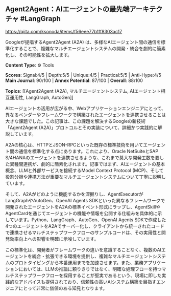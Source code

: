 ## Agent2Agent：AIエージェントの最先端アーキテクチャ #LangGraph

https://qiita.com/ksonoda/items/f56eee77b1ff8303ac17

Googleが提唱するAgent2Agent (A2A) は、多様なAIエージェント間の通信を標準化することで、複雑なマルチエージェントシステムの開発・統合を劇的に簡素化し、その可能性を拡大します。

**Content Type**: ⚙️ Tools

**Scores**: Signal:4/5 | Depth:5/5 | Unique:4/5 | Practical:5/5 | Anti-Hype:4/5
**Main Journal**: 90/100 | **Annex Potential**: 87/100 | **Overall**: 88/100

**Topics**: [[Agent2Agent (A2A), マルチエージェントシステム, AIエージェント相互運用性, LangGraph, AutoGen]]

AIエージェントの活用が広がる中、Webアプリケーションエンジニアにとって、異なるベンダーやフレームワークで構築されたエージェントを連携させることは大きな課題でした。この記事は、この課題を解決するGoogleの新技術「Agent2Agent (A2A)」プロトコルとその実装について、詳細かつ実践的に解説しています。

A2Aの核心は、HTTPとJSON-RPCといった既存の標準技術を用いてエージェント間の通信を標準化する点にあります。これにより、Oracle NetSuiteとSAP S/4HANAのエージェントを連携させるような、これまで莫大な開発工数を要した異種間連携が、劇的に簡素化されます。記事ではまず、AIエージェントの基本概念、LLMと外部サービスを接続するModel Context Protocol (MCP)、そして役割分担や連携方法が重要なマルチエージェントシステムについて丁寧に説明しています。

そして、A2Aがどのように機能するかを深掘りし、AgentExecutorがLangGraphやAutoGen、OpenAI Agents SDKといった異なるフレームワークで開発されたエージェントをA2Aの標準イベント形式にラップし、AgentSkillやAgentCardを通じてエージェントの機能や情報を公開する仕組みを具体的に示しています。Python、LangGraph、AutoGen、OpenAI Agents SDKで作成した4つのエージェントをA2Aでサーバー化し、クライアントから統一されたコードで連携させるマルチステップワークフローのサンプルコードは、その実用性と開発効率向上への影響を明確に示唆しています。

この標準化は、開発者がフレームワークの違いを意識することなく、複数のAIエージェントを統合・拡張できる環境を提供し、複雑なマルチエージェントシステムのプロトタイピングから本番運用までを加速させます。また、業務アプリケーションにおいては、LLMの推論に頼りきりではなく、明確な処理フローを持つマルチステップワークフローを採用することが堅実であるという、現場に即した実践的なアドバイスも提供されており、信頼性の高いAIシステム構築を目指すエンジニアにとって非常に価値のある知見となります。